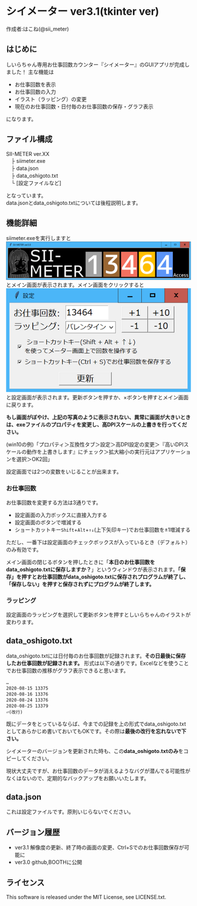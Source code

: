 # シイメーター ver3.1(tkinter ver)
作成者:はこね(@sii_meter)
## はじめに
しいらちゃん専用お仕事回数カウンター『シイメーター』のGUIアプリが完成しました！
主な機能は
- お仕事回数を表示
- お仕事回数の入力
- イラスト（ラッピング）の変更
- 現在のお仕事回数・日付毎のお仕事回数の保存・グラフ表示

になります。

## ファイル構成
SII-METER ver.XX  
　├ siimeter.exe  
　├ data.json  
　├ data_oshigoto.txt  
　└ [設定ファイルなど]

となっています。  
data.jsonとdata_oshigoto.txtについては後程説明します。
## 機能詳細
siimeter.exeを実行しますと
![メイン画面](readme_img1.png)
とメイン画面が表示されます。メイン画面をクリックすると
![設定画面](readme_img2.png)
と設定画面が表示されます。更新ボタンを押すか、×ボタンを押すとメイン画面に戻ります。

**もし画面がぼやけ、上記の写真のように表示されない、異常に画面が大きいときは、exeファイルのプロパティを変更し、高DPIスケールの上書きを行ってください。**

(win10の例)「プロパティ＞互換性タブ＞設定＞高DPI設定の変更＞『高いDPIスケールの動作を上書きします』にチェック＞拡大縮小の実行元はアプリケーションを選択＞OK2回」

設定画面では2つの変数をいじることが出来ます。

### お仕事回数
お仕事回数を変更する方法は3通りです。
- 設定画面の入力ボックスに直接入力する
- 設定画面のボタンで増減する
- ショートカットキー`Shift`+`Alt`+`↑↓`(上下矢印キー)でお仕事回数を±1増減する

ただし、一番下は設定画面のチェックボックスが入っているとき（デフォルト）のみ有効です。

メイン画面の閉じるボタンを押したときに「**本日のお仕事回数をdata_oshigoto.txtに保存しますか？**」というウィンドウが表示されます。**「保存」を押すとお仕事回数がdata_oshigoto.txtに保存されプログラムが終了し、「保存しない」を押すと保存されずにプログラムが終了します。**

### ラッピング
設定画面のラッピングを選択して更新ボタンを押すとしいらちゃんのイラストが変わります。


## data_oshigoto.txt

data_oshigoto.txtには日付毎のお仕事回数が記録されます。**その日最後に保存したお仕事回数が記録されます。**
形式は以下の通りです。Excelなどを使うことでお仕事回数の推移がグラフ表示できると思います。
```
…
2020-08-15 13375
2020-08-16 13376
2020-08-24 13376
2020-08-25 13379
⏎(改行)
```

既にデータをとっているならば、今までの記録を上の形式でdata_oshigoto.txtとしてあらかじめ書いておいてもOKです。その際は**最後の改行を忘れないで下さい。**

シイメーターのバージョンを更新された時も、この**data_oshigoto.txtのみ**をコピーしてください。

現状大丈夫ですが、お仕事回数のデータが消えるようなバグが潜んでる可能性がなくはないので、定期的なバックアップをお願いいたします。

## data.json
これは設定ファイルです。原則いじらないでください。

## バージョン履歴
- ver3.1 解像度の更新、終了時の画面の変更、Ctrl+Sでのお仕事回数保存が可能に
- ver3.0 github,BOOTHに公開

## ライセンス
This software is released under the MIT License, see LICENSE.txt.

